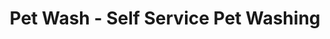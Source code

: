---
title: "Pet Wash - Self Service Pet Washing"
url: /barcelona/pet-wash-self-service-pet-washing/
shop: mascotas
---